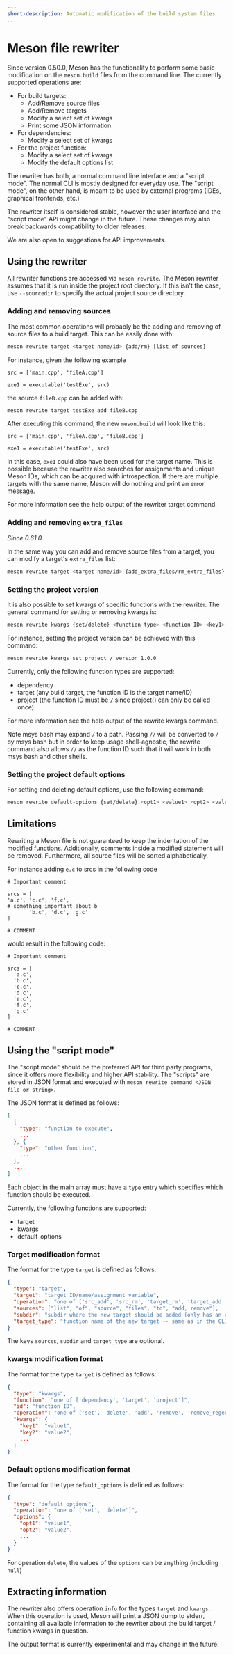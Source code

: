 ```yaml
---
short-description: Automatic modification of the build system files
...
```


# Meson file rewriter

Since version 0.50.0, Meson has the functionality to perform some
basic modification on the `meson.build` files from the command line.
The currently supported operations are:

- For build targets:
  - Add/Remove source files
  - Add/Remove targets
  - Modify a select set of kwargs
  - Print some JSON information
- For dependencies:
  - Modify a select set of kwargs
- For the project function:
  - Modify a select set of kwargs
  - Modify the default options list

The rewriter has both, a normal command line interface and a "script
mode". The normal CLI is mostly designed for everyday use. The "script
mode", on the other hand, is meant to be used by external programs
(IDEs, graphical frontends, etc.)

The rewriter itself is considered stable, however the user interface
and the "script mode" API might change in the future. These changes
may also break backwards compatibility to older releases.

We are also open to suggestions for API improvements.

## Using the rewriter

All rewriter functions are accessed via `meson rewrite`. The Meson
rewriter assumes that it is run inside the project root directory. If
this isn't the case, use `--sourcedir` to specify the actual project
source directory.

### Adding and removing sources

The most common operations will probably be the adding and removing of source
files to a build target. This can be easily done with:

```bash
meson rewrite target <target name/id> {add/rm} [list of sources]
```

For instance, given the following example

```meson
src = ['main.cpp', 'fileA.cpp']

exe1 = executable('testExe', src)
```

the source `fileB.cpp` can be added with:

```bash
meson rewrite target testExe add fileB.cpp
```

After executing this command, the new `meson.build` will look like this:

```meson
src = ['main.cpp', 'fileA.cpp', 'fileB.cpp']

exe1 = executable('testExe', src)
```

In this case, `exe1` could also have been used for the target name.
This is possible because the rewriter also searches for assignments
and unique Meson IDs, which can be acquired with introspection. If
there are multiple targets with the same name, Meson will do nothing
and print an error message.

For more information see the help output of the rewriter target
command.

### Adding and removing `extra_files`

*Since 0.61.0*

In the same way you can add and remove source files from a target, you can modify a target's
`extra_files` list:

```bash
meson rewrite target <target name/id> {add_extra_files/rm_extra_files} [list of extra files]
```

### Setting the project version

It is also possible to set kwargs of specific functions with the
rewriter. The general command for setting or removing kwargs is:

```bash
meson rewrite kwargs {set/delete} <function type> <function ID> <key1> <value1> <key2> <value2> ...
```

For instance, setting the project version can be achieved with this command:

```bash
meson rewrite kwargs set project / version 1.0.0
```

Currently, only the following function types are supported:

- dependency
- target (any build target, the function ID is the target name/ID)
- project (the function ID must be `/` since project() can only be called once)

For more information see the help output of the rewrite kwargs command.

Note msys bash may expand `/` to a path. Passing `//` will be
converted to `/` by msys bash but in order to keep usage
shell-agnostic, the rewrite command also allows `//` as the function
ID such that it will work in both msys bash and other shells.

### Setting the project default options

For setting and deleting default options, use the following command:

```bash
meson rewrite default-options {set/delete} <opt1> <value1> <opt2> <value2> ...
```

## Limitations

Rewriting a Meson file is not guaranteed to keep the indentation of
the modified functions. Additionally, comments inside a modified
statement will be removed. Furthermore, all source files will be
sorted alphabetically.

For instance adding `e.c` to srcs in the following code

```meson
# Important comment

srcs = [
'a.c', 'c.c', 'f.c',
# something important about b
       'b.c', 'd.c', 'g.c'
]

# COMMENT
```

would result in the following code:

```meson
# Important comment

srcs = [
  'a.c',
  'b.c',
  'c.c',
  'd.c',
  'e.c',
  'f.c',
  'g.c'
]

# COMMENT
```

## Using the "script mode"

The "script mode" should be the preferred API for third party
programs, since it offers more flexibility and higher API stability.
The "scripts" are stored in JSON format and executed with `meson
rewrite command <JSON file or string>`.

The JSON format is defined as follows:

```json
[
  {
    "type": "function to execute",
    ...
  }, {
    "type": "other function",
    ...
  },
  ...
]
```

Each object in the main array must have a `type` entry which specifies which
function should be executed.

Currently, the following functions are supported:

- target
- kwargs
- default_options

### Target modification format

The format for the type `target` is defined as follows:

```json
{
  "type": "target",
  "target": "target ID/name/assignment variable",
  "operation": "one of ['src_add', 'src_rm', 'target_rm', 'target_add', 'extra_files_add', 'extra_files_rm', 'info']",
  "sources": ["list", "of", "source", "files", "to", "add, remove"],
  "subdir": "subdir where the new target should be added (only has an effect for operation 'tgt_add')",
  "target_type": "function name of the new target -- same as in the CLI (only has an effect for operation 'tgt_add')"
}
```

The keys `sources`, `subdir` and `target_type` are optional.

### kwargs modification format

The format for the type `target` is defined as follows:

```json
{
  "type": "kwargs",
  "function": "one of ['dependency', 'target', 'project']",
  "id": "function ID",
  "operation": "one of ['set', 'delete', 'add', 'remove', 'remove_regex', 'info']",
  "kwargs": {
    "key1": "value1",
    "key2": "value2",
    ...
  }
}
```

### Default options modification format

The format for the type `default_options` is defined as follows:

```json
{
  "type": "default_options",
  "operation": "one of ['set', 'delete']",
  "options": {
    "opt1": "value1",
    "opt2": "value2",
    ...
  }
}
```

For operation `delete`, the values of the `options` can be anything
(including `null`)

## Extracting information

The rewriter also offers operation `info` for the types `target` and
`kwargs`. When this operation is used, Meson will print a JSON dump to
stderr, containing all available information to the rewriter about the
build target / function kwargs in question.

The output format is currently experimental and may change in the future.

